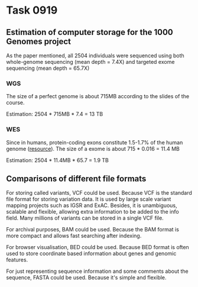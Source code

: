 # Task 0919


## Estimation of computer storage for the 1000 Genomes project
As the paper mentioned, all 2504 individuals were sequenced using both whole-genome sequencing (mean depth = 7.4X) and targeted exome sequencing (mean depth = 65.7X)
### WGS
The size of a perfect genome is about 715MB according to the slides of the course.

Estimation: 2504 * 715MB * 7.4 = 13 TB 
### WES
Since in humans, protein-coding exons constitute 1.5-1.7% of the human genome ([resource](https://www.ncbi.nlm.nih.gov/pubmed/22688718)). The size of a exome is about 715 * 0.016 = 11.4 MB 

Estimation: 2504 * 11.4MB * 65.7 = 1.9 TB 

## Comparisons of different file formats
For storing called variants, VCF could be used. Because VCF is the standard file format for storing variation data. It is used by large scale variant mapping projects such as IGSR and ExAC. Besides, it is unambiguous, scalable and flexible, allowing extra information to be added to the info field. Many millions of variants can be stored in a single VCF file. 

For archival purposes, BAM could be used. Because the BAM format is more compact and allows fast searching after indexing.

For browser visualisation, BED could be used. Because BED format is often used to store coordinate based information about genes and genomic features.

For just representing sequence information and some comments about the sequence, FASTA could be used. Because it's simple and flexible.
